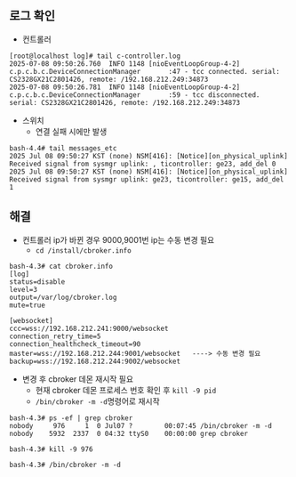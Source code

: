 ## 로그 확인
- 컨트롤러
```
[root@localhost log]# tail c-controller.log
2025-07-08 09:50:26.760  INFO 1148 [nioEventLoopGroup-4-2] c.p.c.b.c.DeviceConnectionManager       :47 - tcc connected. serial: CS2328GX21C2801426, remote: /192.168.212.249:34873
2025-07-08 09:50:26.781  INFO 1148 [nioEventLoopGroup-4-2] c.p.c.b.c.DeviceConnectionManager       :59 - tcc disconnected. serial: CS2328GX21C2801426, remote: /192.168.212.249:34873
```
- 스위치
	- 연결 실패 시에만 발생
```
bash-4.4# tail messages_etc
2025 Jul 08 09:50:27 KST (none) NSM[416]: [Notice][on_physical_uplink] Received signal from sysmgr uplink: , ticontroller: ge23, add_del 0
2025 Jul 08 09:50:27 KST (none) NSM[416]: [Notice][on_physical_uplink] Received signal from sysmgr uplink: ge23, ticontroller: ge15, add_del 1
```
## 해결
- 컨트롤러 ip가 바뀐 경우 9000,9001번 ip는 수동 변경 필요
	- `cd /install/cbroker.info`
```
bash-4.3# cat cbroker.info
[log]
status=disable
level=3
output=/var/log/cbroker.log
mute=true

[websocket]
ccc=wss://192.168.212.241:9000/websocket
connection_retry_time=5
connection_healthcheck_timeout=90
master=wss://192.168.212.244:9001/websocket   ----> 수동 변경 필요
backup=wss://192.168.212.244:9002/websocket
```
- 변경 후 cbroker 데몬 재시작 필요
	- 현재 cbroker 데몬 프로세스 번호 확인 후 `kill -9 pid`
	- `/bin/cbroker -m -d`명령어로 재시작
```
bash-4.3# ps -ef | grep cbroker
nobody     976     1  0 Jul07 ?        00:07:45 /bin/cbroker -m -d
nobody    5932  2337  0 04:32 ttyS0    00:00:00 grep cbroker

bash-4.3# kill -9 976

bash-4.3# /bin/cbroker -m -d
```
